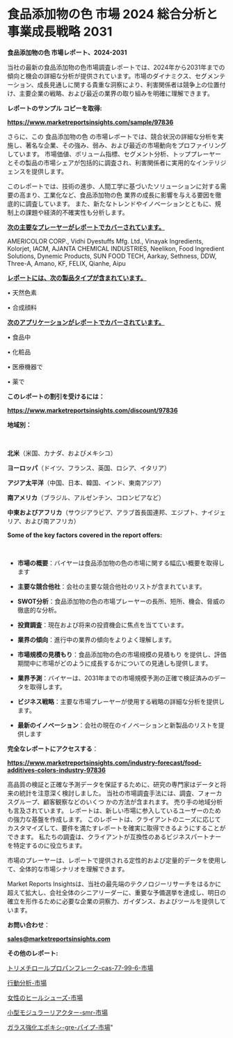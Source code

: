 # 食品添加物の色 市場 2024 総合分析と事業成長戦略 2031

<strong>食品添加物の色 市場レポート、2024-2031</strong>

当社の最新の食品添加物の色市場調査レポートでは、2024年から2031年までの傾向と機会の詳細な分析が提供されています。市場のダイナミクス、セグメンテーション、成長見通しに関する貴重な洞察により、利害関係者は競争上の位置付け、主要企業の戦略、および最近の業界の取り組みを明確に理解できます。



<strong>レポートのサンプル コピーを取得:</strong> <a href=https://www.marketreportsinsights.com/sample/97836>

<strong><u>https://www.marketreportsinsights.com/sample/97836</u></strong></a>

さらに、この 食品添加物の色 の市場レポートでは、競合状況の詳細な分析を実施し、著名な企業、その強み、弱み、および最近の市場動向をプロファイリングしています。 市場価値、ボリューム指標、セグメント分析、トッププレーヤーとその製品の市場シェアが包括的に調査され、利害関係者に実用的なインテリジェンスを提供します。

このレポートでは、技術の進歩、人間工学に基づいたソリューションに対する需要の高まり、工業化など、食品添加物の色 業界の成長に影響を与える要因を徹底的に調査しています。 また、新たなトレンドやイノベーションとともに、規制上の課題や経済的不確実性も分析します。



<strong><u>次の主要なプレーヤーがレポートでカバーされています。</u></strong>

AMERICOLOR CORP., Vidhi Dyestuffs Mfg. Ltd., Vinayak Ingredients, Kolorjet, IACM, AJANTA CHEMICAL INDUSTRIES, Neelikon, Food Ingredient Solutions, Dynemic Products, SUN FOOD TECH, Aarkay, Sethness, DDW, Three-A, Amano, KF, FELIX, Qianhe, Aipu



<strong><u><b>レポートには、次の製品タイプが含まれています。</b></u></strong>

• 天然色素

• 合成顔料



<strong><u><b>次のアプリケーションがレポートでカバーされています。</b></u></strong>

• 食品中

• 化粧品

• 医療機器で

• 薬で



<strong><b>このレポートの割引を受けるには：</b></strong>

<a href=https://www.marketreportsinsights.com/discount/97836>

<strong><u>https://www.marketreportsinsights.com/discount/97836</u></strong></a>



<strong>地域別：</strong>

<strong> </strong>



<strong>北米</strong>（米国、カナダ、およびメキシコ）



<strong>ヨーロッパ</strong>（ドイツ、フランス、英国、ロシア、イタリア）



<strong>アジア太平洋</strong>（中国、日本、韓国、インド、東南アジア）



<strong>南アメリカ</strong>（ブラジル、アルゼンチン、コロンビアなど）



<strong>中東およびアフリカ</strong>（サウジアラビア、アラブ首長国連邦、エジプト、ナイジェリア、および南アフリカ）



<strong>Some of the key factors covered in the report offers:</strong>

<strong> </strong>
<ul>
  <li>

<strong>市場の概要</strong>：バイヤーは食品添加物の色の市場に関する幅広い概要を取得します</li>
  <li>

<strong>主要な競合他社</strong>：会社の主要な競合他社のリストが含まれています。</li>
  <li>

<strong>SWOT分析</strong>：食品添加物の色の市場プレーヤーの長所、短所、機会、脅威の徹底的な分析。</li>
  <li>

<strong>投資調査</strong>：現在および将来の投資機会に焦点を当てています。</li>
  <li>

<strong>業界の傾向</strong>：進行中の業界の傾向をよりよく理解します。</li>
  <li>

<strong>市場規模の見積もり</strong>：食品添加物の色の市場規模の見積もり を提供し、評価期間中に市場がどのように成長するかについての見通しも提供します。</li>
  <li>

<strong>業界予測</strong>：バイヤーは、2031年までの市場規模予測の正確で検証済みのデータを取得します。</li>
  <li>

<strong>ビジネス戦略</strong>：主要な市場プレーヤーが使用する戦略の詳細な分析を提供します。</li>
  <li>

<strong>最新のイノベーション</strong>：会社の現在のイノベーションと新製品のリストを提供します</li>
</ul>


<strong>完全なレポートにアクセスする</strong>：

<a href=https://www.marketreportsinsights.com/industry-forecast/food-additives-colors-industry-97836>

<strong><u>https://www.marketreportsinsights.com/industry-forecast/food-additives-colors-industry-97836</u></strong></a>

高品質の検証と正確な予測データを保証するために、研究の専門家はデータと将来の統計を注意深く検討しました。 当社の市場調査手法には、調査、フォーカスグループ、顧客観察などのいくつ かの方法が含まれます。 売り手の地域分析も言及されています。 レポートは、新しい市場に参入しているユーザーのための強力な基盤を作成します。 このレポートは、クライアントのニーズに応じてカスタマイズして、要件を満たすレポートを確実に取得できるようにすることができます。 私たちの調査は、クライアントが互換性のあるビジネスパートナーを特定するのに役立ちます。

市場のプレーヤーは、レポートで提供される定性的および定量的データを使用して、全体的な市場シナリオを理解できます。

Market Reports Insightsは、当社の最先端のテクノロジーリサーチをはるかに超えて拡大し、会社全体のシニアリーダーに、重要な予備選挙を達成し、明日の確立を形作るために必要な企業の洞察力、ガイダンス、およびツールを提供しています。



<strong><b>お問い合わせ</b></strong>：

<a href=mailto:sales@marketreportsinsights.com>

<strong><u>sales@marketreportsinsights.com</u></strong></a>



<strong>その他のレポート:</strong>

<a href=https://www.linkedin.com/pulse/トリメチロールプロパンフレーク-cas-77-99-6-市場-2023-推進要因と成長機会-2030-pr-news-hub-b0e1f/>トリメチロールプロパンフレーク-cas-77-99-6-市場</a>

<a href=https://www.linkedin.com/pulse/行動分析-市場-2023-収益と成長ドライバー-2030-trend-tracking-toolbox-24-analysis-1s5of/>行動分析-市場</a>

<a href=https://www.linkedin.com/pulse/女性のヒールシューズ-市場-2023-収益と成長ドライバー-2030-efhif/>女性のヒールシューズ-市場</a>

<a href=https://www.linkedin.com/pulse/小型モジュラーリアクター-smr-市場-2030-年までの需要に焦点を当てた-voxtf/>小型モジュラーリアクター-smr-市場</a>

<a href=https://www.linkedin.com/pulse/ガラス強化エポキシ-gre-パイプ-市場-2023-年のダイナミクスとビジネストレンド-lsyvf/>ガラス強化エポキシ-gre-パイプ-市場</a>"
